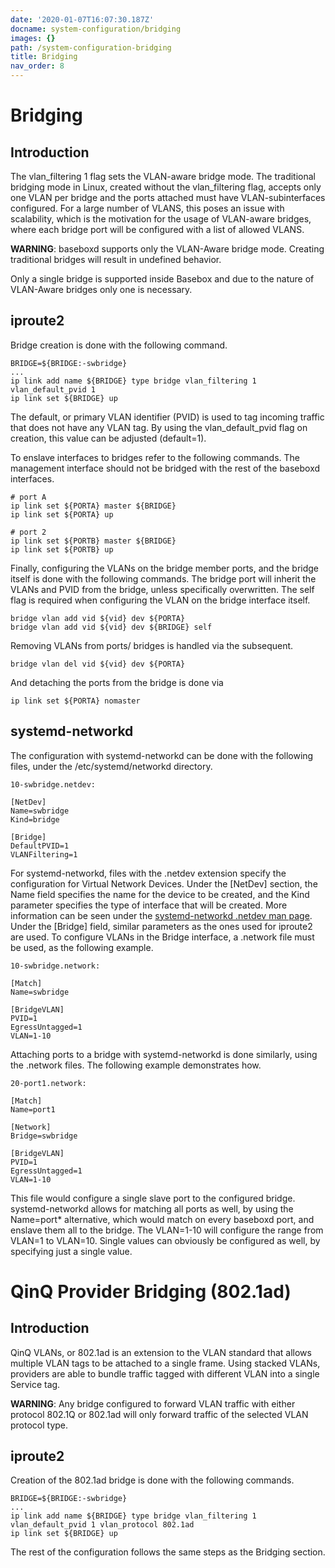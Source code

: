 ```yaml
---
date: '2020-01-07T16:07:30.187Z'
docname: system-configuration/bridging
images: {}
path: /system-configuration-bridging
title: Bridging
nav_order: 8
---
```


# Bridging

## Introduction

The vlan_filtering 1 flag sets the VLAN-aware bridge mode. The traditional bridging mode in Linux, created without the vlan_filtering flag, accepts only one VLAN per bridge and the ports attached must have VLAN-subinterfaces configured. For a large number of VLANS, this poses an issue with scalability, which is the motivation for the usage of VLAN-aware bridges, where each bridge port will be configured with a list of allowed VLANS.

**WARNING**: baseboxd supports only the VLAN-Aware bridge mode. Creating traditional bridges will result in undefined behavior.

Only a single bridge is supported inside Basebox and due to the nature of VLAN-Aware bridges only one is necessary.

## iproute2

Bridge creation is done with the following command.

```
BRIDGE=${BRIDGE:-swbridge}
...
ip link add name ${BRIDGE} type bridge vlan_filtering 1 vlan_default_pvid 1
ip link set ${BRIDGE} up
```

The default, or primary VLAN identifier (PVID) is used to tag incoming traffic that does not have any VLAN tag. By using the vlan_default_pvid flag on creation, this value can be adjusted (default=1).

To enslave interfaces to bridges refer to the following commands. The management interface should not be bridged with the rest of the baseboxd interfaces.

```
# port A
ip link set ${PORTA} master ${BRIDGE}
ip link set ${PORTA} up

# port 2
ip link set ${PORTB} master ${BRIDGE}
ip link set ${PORTB} up
```

Finally, configuring the VLANs on the bridge member ports, and the bridge itself is done with the following commands. The bridge port will inherit the VLANs and PVID from the bridge, unless specifically overwritten. The self flag is required when configuring the VLAN on the bridge interface itself.

```
bridge vlan add vid ${vid} dev ${PORTA}
bridge vlan add vid ${vid} dev ${BRIDGE} self
```

Removing VLANs from ports/ bridges is handled via the subsequent.

```
bridge vlan del vid ${vid} dev ${PORTA}
```

And detaching the ports from the bridge is done via

```
ip link set ${PORTA} nomaster
```

## systemd-networkd

The configuration with systemd-networkd can be done with the following files, under the /etc/systemd/networkd directory.

```
10-swbridge.netdev:

[NetDev]
Name=swbridge
Kind=bridge

[Bridge]
DefaultPVID=1
VLANFiltering=1
```

For systemd-networkd, files with the .netdev extension specify the configuration for Virtual Network Devices. Under the [NetDev] section, the Name field specifies the name for the device to be created, and the Kind parameter specifies the type of interface that will be created. More information can be seen under the [systemd-networkd .netdev man page](https://www.freedesktop.org/software/systemd/man/systemd.netdev.html#Supported%20netdev%20kinds). Under the [Bridge] field, similar parameters as the ones used for iproute2 are used. To configure VLANs in the Bridge interface, a .network file must be used, as the following example.

```
10-swbridge.network:

[Match]
Name=swbridge

[BridgeVLAN]
PVID=1
EgressUntagged=1
VLAN=1-10
```

Attaching ports to a bridge with systemd-networkd is done similarly, using the .network files. The following example demonstrates how.

```
20-port1.network:

[Match]
Name=port1

[Network]
Bridge=swbridge

[BridgeVLAN]
PVID=1
EgressUntagged=1
VLAN=1-10
```

This file would configure a single slave port to the configured bridge. systemd-networkd allows for matching all ports as well, by using the Name=port\* alternative, which would match on every baseboxd port, and enslave them all to the bridge. The VLAN=1-10 will configure the range from VLAN=1 to VLAN=10. Single values can obviously be configured as well, by specifying just a single value.

# QinQ Provider Bridging (802.1ad)

## Introduction

QinQ VLANs, or 802.1ad is an extension to the VLAN standard that allows multiple VLAN tags to be attached to a single frame. Using stacked VLANs, providers are able to bundle traffic tagged with different VLAN into a single Service tag.

**WARNING**: Any bridge configured to forward VLAN traffic with either protocol 802.1Q or 802.1ad will only forward traffic of the selected VLAN protocol type.

## iproute2

Creation of the 802.1ad bridge is done with the following commands.

```
BRIDGE=${BRIDGE:-swbridge}
...
ip link add name ${BRIDGE} type bridge vlan_filtering 1 vlan_default_pvid 1 vlan_protocol 802.1ad
ip link set ${BRIDGE} up
```

The rest of the configuration follows the same steps as the Bridging section.
